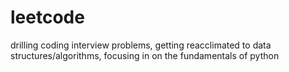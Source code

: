 # leetcode
drilling coding interview problems, getting reacclimated to data structures/algorithms,  focusing in on the fundamentals of python
